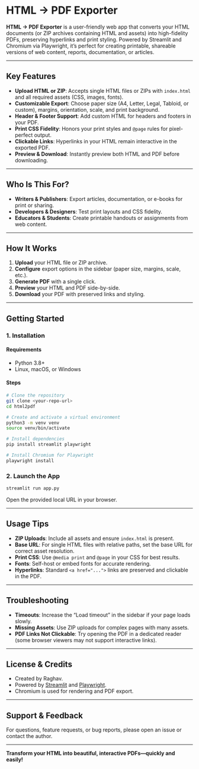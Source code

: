# HTML → PDF Exporter

**HTML → PDF Exporter** is a user-friendly web app that converts your HTML documents (or ZIP archives containing HTML and assets) into high-fidelity PDFs, preserving hyperlinks and print styling. Powered by Streamlit and Chromium via Playwright, it’s perfect for creating printable, shareable versions of web content, reports, documentation, or articles.

---

## Key Features

- **Upload HTML or ZIP**: Accepts single HTML files or ZIPs with `index.html` and all required assets (CSS, images, fonts).
- **Customizable Export**: Choose paper size (A4, Letter, Legal, Tabloid, or custom), margins, orientation, scale, and print background.
- **Header & Footer Support**: Add custom HTML for headers and footers in your PDF.
- **Print CSS Fidelity**: Honors your print styles and `@page` rules for pixel-perfect output.
- **Clickable Links**: Hyperlinks in your HTML remain interactive in the exported PDF.
- **Preview & Download**: Instantly preview both HTML and PDF before downloading.

---

## Who Is This For?

- **Writers & Publishers**: Export articles, documentation, or e-books for print or sharing.
- **Developers & Designers**: Test print layouts and CSS fidelity.
- **Educators & Students**: Create printable handouts or assignments from web content.

---

## How It Works

1. **Upload** your HTML file or ZIP archive.
2. **Configure** export options in the sidebar (paper size, margins, scale, etc.).
3. **Generate PDF** with a single click.
4. **Preview** your HTML and PDF side-by-side.
5. **Download** your PDF with preserved links and styling.

---

## Getting Started

### 1. Installation

#### Requirements

- Python 3.8+
- Linux, macOS, or Windows

#### Steps

```sh
# Clone the repository
git clone <your-repo-url>
cd html2pdf

# Create and activate a virtual environment
python3 -m venv venv
source venv/bin/activate

# Install dependencies
pip install streamlit playwright

# Install Chromium for Playwright
playwright install
```

### 2. Launch the App

```sh
streamlit run app.py
```

Open the provided local URL in your browser.

---

## Usage Tips

- **ZIP Uploads**: Include all assets and ensure `index.html` is present.
- **Base URL**: For single HTML files with relative paths, set the base URL for correct asset resolution.
- **Print CSS**: Use `@media print` and `@page` in your CSS for best results.
- **Fonts**: Self-host or embed fonts for accurate rendering.
- **Hyperlinks**: Standard `<a href="...">` links are preserved and clickable in the PDF.

---

## Troubleshooting

- **Timeouts**: Increase the “Load timeout” in the sidebar if your page loads slowly.
- **Missing Assets**: Use ZIP uploads for complex pages with many assets.
- **PDF Links Not Clickable**: Try opening the PDF in a dedicated reader (some browser viewers may not support interactive links).

---

## License & Credits

- Created by Raghav.
- Powered by [Streamlit](https://streamlit.io/) and [Playwright](https://playwright.dev/).
- Chromium is used for rendering and PDF export.

---

## Support & Feedback

For questions, feature requests, or bug reports, please open an issue or contact the author.

---

**Transform your HTML into beautiful, interactive PDFs—quickly and easily!**